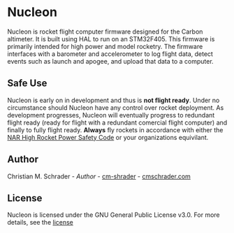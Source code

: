 # Nucleon
Nucleon is rocket flight computer firmware designed for the Carbon altimeter.  It is built using HAL to run on an STM32F405.  This firmware is primarily intended for high power and model rocketry.  The firmware interfaces with a barometer and accelerometer to log flight data, detect events such as launch and apogee, and upload that data to a computer.

## Safe Use
Nucleon is early on in development and thus is **not flight ready**.  Under no circumstance should Nucleon have any control over rocket deployment.  As development progresses, Nucleon will eventually progress to redundant flight ready (ready for flight with a redundant comercial flight computer) and finally to fully flight ready.
**Always** fly rockets in accordance with either the [NAR High Rocket Power Safety Code](https://www.nar.org/safety-information/high-power-rocket-safety-code/) or your organizations equivilant.

## Author
Christian M. Schrader - *Author* - [cm-shrader](https://github.com/cm-schrader) - [cmschrader.com](https://cmschrader.com)

## License
Nucleon is licensed under the GNU General Public License v3.0.  For more details, see the [license](LICENSE)
